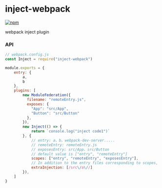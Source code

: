 # inject-webpack

[![npm](https://img.shields.io/npm/v/inject-webpack.svg)](https://www.npmjs.com/package/inject-webpack)

webpack inject plugin

### API

``` js
// webpack.config.js
const Inject = require("inject-webpack")

module.exports = {
    entry: {
        a,
        b
    },
    plugins: [
        new ModuleFederation({
          filename: "remoteEntry.js",
          exposes: {
            "App": "src/App",
            "Button": "src/Button"
          },
        }),
        new Inject(() => {
            return `console.log("inject code1")`
        }, {
            // entry: a、b、webpack-dev-server.....
            // remoteEntry: remoteEntry.js
            // exposesEntry: src/App、src/Button
            // default value is ["entry", "remoteEntry"]
            scopes: ["entry", "remoteEntry", "exposesEntry"],
            // In addition to the entry files corresponding to scopes, code is also injected into these files
            extraInjection: [/src\/a\//]
        }),
    ]
}
```
